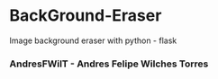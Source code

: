 # BackGround-Eraser
Image background eraser with python - flask
### AndresFWilT - Andres Felipe Wilches Torres